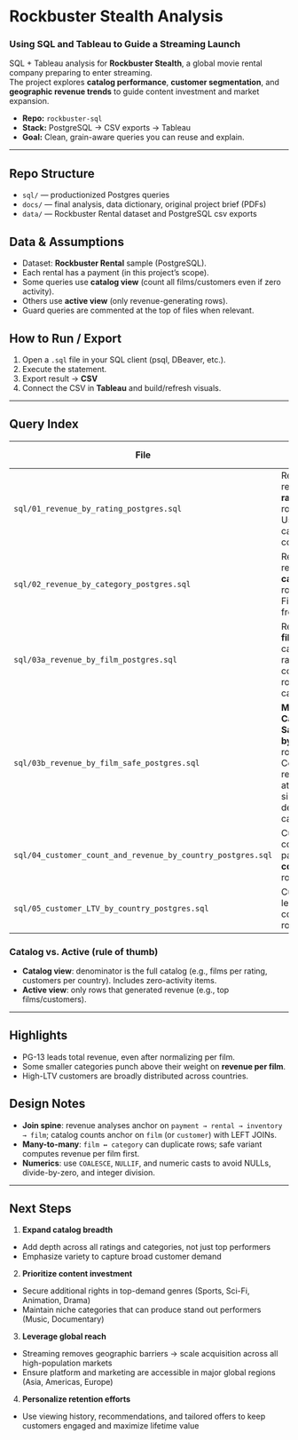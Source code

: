 # Rockbuster Stealth Analysis
### Using SQL and Tableau to Guide a Streaming Launch

SQL + Tableau analysis for **Rockbuster Stealth**, a global movie rental company preparing to enter streaming.  
The project explores **catalog performance**, **customer segmentation**, and **geographic revenue trends** to guide content investment and market expansion.

- **Repo:** `rockbuster-sql`
- **Stack:** PostgreSQL → CSV exports → Tableau
- **Goal:** Clean, grain-aware queries you can reuse and explain.

---

## Repo Structure
- `sql/` — productionized Postgres queries
- `docs/` — final analysis, data dictionary, original project brief (PDFs)
- `data/` — Rockbuster Rental dataset and PostgreSQL csv exports

## Data & Assumptions
- Dataset: **Rockbuster Rental** sample (PostgreSQL).
- Each rental has a payment (in this project’s scope).
- Some queries use **catalog view** (count all films/customers even if zero activity).
- Others use **active view** (only revenue-generating rows).
- Guard queries are commented at the top of files when relevant.

## How to Run / Export
1. Open a `.sql` file in your SQL client (psql, DBeaver, etc.).  
2. Execute the statement.  
3. Export result → **CSV** 
4. Connect the CSV in **Tableau** and build/refresh visuals.

---

## Query Index

| File | Purpose (Grain) | View | Key Outputs |
|---|---|---|---|
| `sql/01_revenue_by_rating_postgres.sql` | Revenue & rentals **by rating** (1 row/rating). Uses full catalog for film counts. | **Catalog** | `rating, films_in_rating, rentals, revenue, pct_of_total_rentals, pct_of_total_revenue, revenue_per_film` |
| `sql/02_revenue_by_category_postgres.sql` | Revenue & rentals **by category** (1 row/category). Film counts from catalog. | **Catalog** | `category, films_in_category, rentals, revenue, rentals_per_film, revenue_per_film` |
| `sql/03a_revenue_by_film_postgres.sql` | Revenue **by film** with category & rating for context (1 row/film–category). | **Active** | `film_id, title, rating, category, revenue` |
| `sql/03b_revenue_by_film_safe_postgres.sql` | **Mulitple Categories Safe** revenue **by film** (1 row/film). Computes film revenue then attaches a single deterministic category. | **Active** | `film_id, title, rating, category, revenue` |
| `sql/04_customer_count_and_revenue_by_country_postgres.sql` | Customer count & total payments **by country** (1 row/country). | **Catalog** | `country, customer_count, total_payment` |
| `sql/05_customer_LTV_by_country_postgres.sql` | Customer-level LTV with country (1 row/customer). | **Active** | `customer_id, country, rentals, total_amount` |

### Catalog vs. Active (rule of thumb)
- **Catalog view**: denominator is the full catalog (e.g., films per rating, customers per country). Includes zero-activity items.  
- **Active view**: only rows that generated revenue (e.g., top films/customers).

---

## Highlights
- PG-13 leads total revenue, even after normalizing per film.  
- Some smaller categories punch above their weight on **revenue per film**.  
- High-LTV customers are broadly distributed across countries.

## Design Notes
- **Join spine**: revenue analyses anchor on `payment → rental → inventory → film`; catalog counts anchor on `film` (or `customer`) with LEFT JOINs.  
- **Many-to-many**: `film ↔ category` can duplicate rows; safe variant computes revenue per film first.  
- **Numerics**: use `COALESCE`, `NULLIF`, and numeric casts to avoid NULLs, divide-by-zero, and integer division.

---

## Next Steps
1. **Expand catalog breadth**
  - Add depth across all ratings and categories, not just top performers
  - Emphasize variety to capture broad customer demand
2. **Prioritize content investment**
  - Secure additional rights in top-demand genres (Sports, Sci-Fi, Animation, Drama)
  - Maintain niche categories that can produce stand out performers (Music, Documentary)
3. **Leverage global reach**
  - Streaming removes geographic barriers → scale acquisition across all high-population markets
  - Ensure platform and marketing are accessible in major global regions (Asia, Americas, Europe)
4. **Personalize retention efforts**
  - Use viewing history, recommendations, and tailored offers to keep customers engaged and maximize lifetime value
